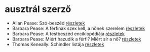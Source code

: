# ausztrál szerző

- Allan Pease: Szó-beszéd [részletek](../_details/Allan%20Pease.md#id_3)
- Barbara Pease: A férfinak szex kell, a nőnek szerelem [részletek](../_details/Barbara%20Pease.md#id_576)
- Barbara Pease: A testbeszéd enciklopédiája [részletek](../_details/Barbara%20Pease.md#id_294)
- Barbara Pease: Miért hazudik a férfi? Miért sír a nő? [részletek](../_details/Barbara%20Pease.md#id_5)
- Thomas Keneally: Schindler listája [részletek](../_details/Thomas%20Keneally.md#id_318)